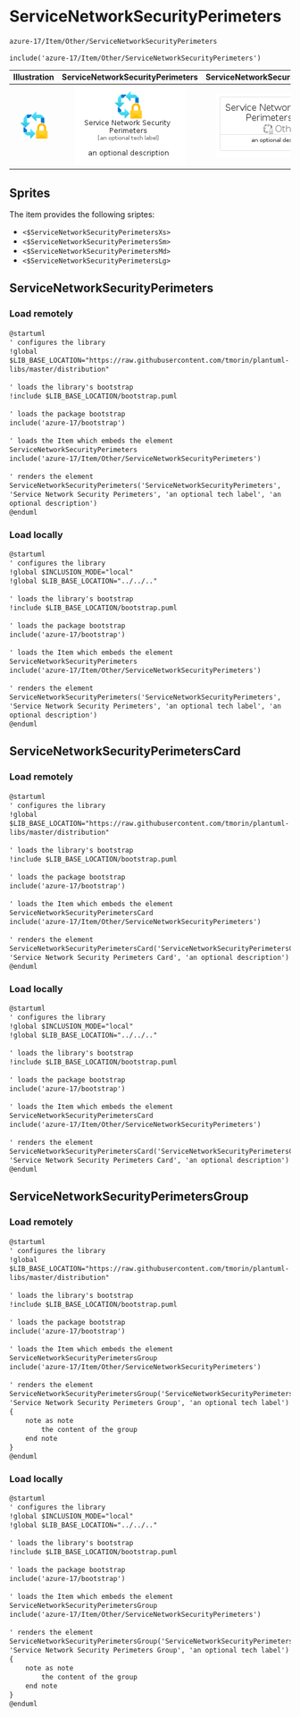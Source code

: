 # ServiceNetworkSecurityPerimeters


```text
azure-17/Item/Other/ServiceNetworkSecurityPerimeters
```

```text
include('azure-17/Item/Other/ServiceNetworkSecurityPerimeters')
```



| Illustration | ServiceNetworkSecurityPerimeters | ServiceNetworkSecurityPerimetersCard | ServiceNetworkSecurityPerimetersGroup |
| :---: | :---: | :---: | :---: |
| ![illustration for Illustration](../../../azure-17/Item/Other/ServiceNetworkSecurityPerimeters.png) | ![illustration for ServiceNetworkSecurityPerimeters](../../../azure-17/Item/Other/ServiceNetworkSecurityPerimeters.Local.png) | ![illustration for ServiceNetworkSecurityPerimetersCard](../../../azure-17/Item/Other/ServiceNetworkSecurityPerimetersCard.Local.png) | ![illustration for ServiceNetworkSecurityPerimetersGroup](../../../azure-17/Item/Other/ServiceNetworkSecurityPerimetersGroup.Local.png) |



## Sprites
The item provides the following sriptes:

- `<$ServiceNetworkSecurityPerimetersXs>`
- `<$ServiceNetworkSecurityPerimetersSm>`
- `<$ServiceNetworkSecurityPerimetersMd>`
- `<$ServiceNetworkSecurityPerimetersLg>`





## ServiceNetworkSecurityPerimeters

### Load remotely
```plantuml
@startuml
' configures the library
!global $LIB_BASE_LOCATION="https://raw.githubusercontent.com/tmorin/plantuml-libs/master/distribution"

' loads the library's bootstrap
!include $LIB_BASE_LOCATION/bootstrap.puml

' loads the package bootstrap
include('azure-17/bootstrap')

' loads the Item which embeds the element ServiceNetworkSecurityPerimeters
include('azure-17/Item/Other/ServiceNetworkSecurityPerimeters')

' renders the element
ServiceNetworkSecurityPerimeters('ServiceNetworkSecurityPerimeters', 'Service Network Security Perimeters', 'an optional tech label', 'an optional description')
@enduml
```

### Load locally
```plantuml
@startuml
' configures the library
!global $INCLUSION_MODE="local"
!global $LIB_BASE_LOCATION="../../.."

' loads the library's bootstrap
!include $LIB_BASE_LOCATION/bootstrap.puml

' loads the package bootstrap
include('azure-17/bootstrap')

' loads the Item which embeds the element ServiceNetworkSecurityPerimeters
include('azure-17/Item/Other/ServiceNetworkSecurityPerimeters')

' renders the element
ServiceNetworkSecurityPerimeters('ServiceNetworkSecurityPerimeters', 'Service Network Security Perimeters', 'an optional tech label', 'an optional description')
@enduml
```

## ServiceNetworkSecurityPerimetersCard

### Load remotely
```plantuml
@startuml
' configures the library
!global $LIB_BASE_LOCATION="https://raw.githubusercontent.com/tmorin/plantuml-libs/master/distribution"

' loads the library's bootstrap
!include $LIB_BASE_LOCATION/bootstrap.puml

' loads the package bootstrap
include('azure-17/bootstrap')

' loads the Item which embeds the element ServiceNetworkSecurityPerimetersCard
include('azure-17/Item/Other/ServiceNetworkSecurityPerimeters')

' renders the element
ServiceNetworkSecurityPerimetersCard('ServiceNetworkSecurityPerimetersCard', 'Service Network Security Perimeters Card', 'an optional description')
@enduml
```

### Load locally
```plantuml
@startuml
' configures the library
!global $INCLUSION_MODE="local"
!global $LIB_BASE_LOCATION="../../.."

' loads the library's bootstrap
!include $LIB_BASE_LOCATION/bootstrap.puml

' loads the package bootstrap
include('azure-17/bootstrap')

' loads the Item which embeds the element ServiceNetworkSecurityPerimetersCard
include('azure-17/Item/Other/ServiceNetworkSecurityPerimeters')

' renders the element
ServiceNetworkSecurityPerimetersCard('ServiceNetworkSecurityPerimetersCard', 'Service Network Security Perimeters Card', 'an optional description')
@enduml
```

## ServiceNetworkSecurityPerimetersGroup

### Load remotely
```plantuml
@startuml
' configures the library
!global $LIB_BASE_LOCATION="https://raw.githubusercontent.com/tmorin/plantuml-libs/master/distribution"

' loads the library's bootstrap
!include $LIB_BASE_LOCATION/bootstrap.puml

' loads the package bootstrap
include('azure-17/bootstrap')

' loads the Item which embeds the element ServiceNetworkSecurityPerimetersGroup
include('azure-17/Item/Other/ServiceNetworkSecurityPerimeters')

' renders the element
ServiceNetworkSecurityPerimetersGroup('ServiceNetworkSecurityPerimetersGroup', 'Service Network Security Perimeters Group', 'an optional tech label') {
    note as note
        the content of the group
    end note
}
@enduml
```

### Load locally
```plantuml
@startuml
' configures the library
!global $INCLUSION_MODE="local"
!global $LIB_BASE_LOCATION="../../.."

' loads the library's bootstrap
!include $LIB_BASE_LOCATION/bootstrap.puml

' loads the package bootstrap
include('azure-17/bootstrap')

' loads the Item which embeds the element ServiceNetworkSecurityPerimetersGroup
include('azure-17/Item/Other/ServiceNetworkSecurityPerimeters')

' renders the element
ServiceNetworkSecurityPerimetersGroup('ServiceNetworkSecurityPerimetersGroup', 'Service Network Security Perimeters Group', 'an optional tech label') {
    note as note
        the content of the group
    end note
}
@enduml
```

